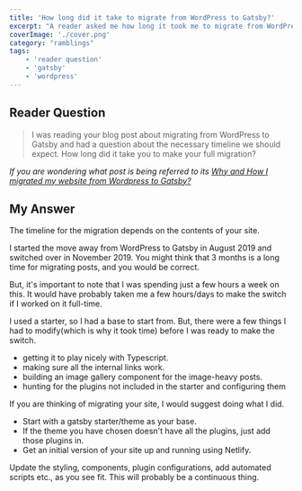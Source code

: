 ```yaml
---
title: 'How long did it take to migrate from WordPress to Gatsby?'
excerpt: "A reader asked me how long it took me to migrate from WordPress to Gatsby. Let's find out"
coverImage: './cover.png'
category: "ramblings"
tags:
    - 'reader question'
    - 'gatsby'
    - 'wordpress'
---
```


## Reader Question

> I was reading your blog post about migrating from WordPress to Gatsby and had a question about the necessary timeline we should expect. How long did it take you to make your full migration?

_If you are wondering what post is being referred to its [Why and How I migrated my website from Wordpress to Gatsby?](./migrating-wordpress-gatsby)_

## My Answer

The timeline for the migration depends on the contents of your site.

I started the move away from WordPress to Gatsby in August 2019 and switched over in November 2019. You might think that 3 months is a long time for migrating posts, and you would be correct.

But, it's important to note that I was spending just a few hours a week on this. It would have probably taken me a few hours/days to make the switch if I worked on it full-time.

I used a starter, so I had a base to start from. But, there were a few things I had to modify(which is why it took time) before I was ready to make the switch.

-   getting it to play nicely with Typescript.
-   making sure all the internal links work.
-   building an image gallery component for the image-heavy posts.
-   hunting for the plugins not included in the starter and configuring them

If you are thinking of migrating your site, I would suggest doing what I did.

-   Start with a gatsby starter/theme as your base.
-   If the theme you have chosen doesn't have all the plugins, just add those plugins in.
-   Get an initial version of your site up and running using Netlify.

Update the styling, components, plugin configurations, add automated scripts etc., as you see fit. This will probably be a continuous thing.
